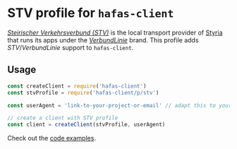 # STV profile for `hafas-client`

[*Steirischer Verkehrsverbund (STV)*](https://de.wikipedia.org/wiki/Steirischer_Verkehrsverbund) is the local transport provider of [Styria](https://en.wikipedia.org/wiki/Styria) that runs its apps under the [*VerbundLinie*](https://www.verbundlinie.at) brand. This profile adds *STV*/*VerbundLinie* support to `hafas-client`.

## Usage

```js
const createClient = require('hafas-client')
const stvProfile = require('hafas-client/p/stv')

const userAgent = 'link-to-your-project-or-email' // adapt this to your project!

// create a client with STV profile
const client = createClient(stvProfile, userAgent)
```

Check out the [code examples](example.js).
